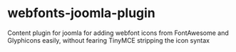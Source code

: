 # webfonts-joomla-plugin
Content plugin for joomla for adding webfont icons from FontAwesome and Glyphicons easily, without fearing TinyMCE stripping the icon syntax
